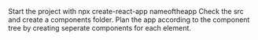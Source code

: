 
Start the project with npx create-react-app nameoftheapp
Check the src and create a components folder.
Plan the app according to the component tree by creating seperate components for each element.
